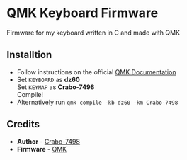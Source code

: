 # QMK Keyboard Firmware

Firmware for my keyboard written in C and made with QMK

## Installtion

- Follow instructions on the official [QMK Documentation](https://docs.qmk.fm/#/newbs)
- Set `KEYBOARD` as **dz60**<br>Set `KEYMAP` as **Crabo-7498**<br>Compile!
- Alternatively run `qmk compile -kb dz60 -km Crabo-7498`

## Credits

- **Author** - [Crabo-7498](https://github.com/Crabo-7498)
- **Firmware** - [QMK](https://github.com/qmk/qmk_firmware)
